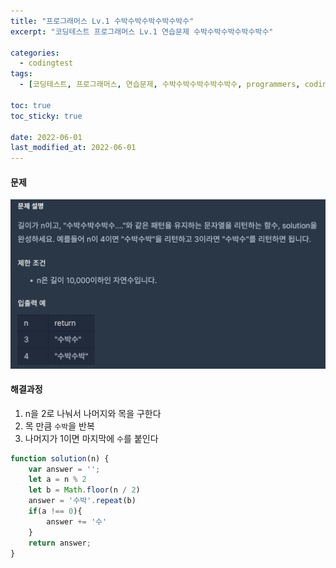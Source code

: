 ```yaml
---
title: "프로그래머스 Lv.1 수박수박수박수박수박수"
excerpt: "코딩테스트 프로그래머스 Lv.1 연습문제 수박수박수박수박수박수"

categories:
  - codingtest
tags:
  - [코딩테스트, 프로그래머스, 연습문제, 수박수박수박수박수박수, programmers, codingtest, 코딩테스트 연습]

toc: true
toc_sticky: true
 
date: 2022-06-01
last_modified_at: 2022-06-01
---
```


#### 문제
![10](/assets/images/10.png)

#### 해결과정
1. n을 2로 나눠서 나머지와 목을 구한다
2. 목 만큼 `수박`을 반복
3. 나머지가 1이면 마지막에 `수`를 붙인다

```javascript
function solution(n) {
    var answer = '';
    let a = n % 2
    let b = Math.floor(n / 2)
    answer = '수박'.repeat(b)
    if(a !== 0){
        answer += '수'
    }
    return answer;
}
```

